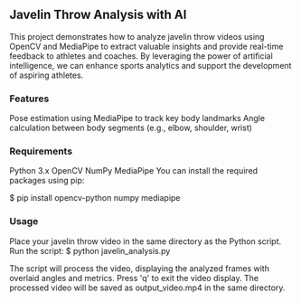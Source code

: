 ## Javelin Throw Analysis with AI
This project demonstrates how to analyze javelin throw videos using OpenCV and MediaPipe to extract valuable insights and provide real-time feedback to athletes and coaches. By leveraging the power of artificial intelligence, we can enhance sports analytics and support the development of aspiring athletes.

### Features
Pose estimation using MediaPipe to track key body landmarks
Angle calculation between body segments (e.g., elbow, shoulder, wrist)

### Requirements
Python 3.x
OpenCV
NumPy
MediaPipe
You can install the required packages using pip:

$ pip install opencv-python numpy mediapipe

### Usage
Place your javelin throw video in the same directory as the Python script.
Run the script:
$ python javelin_analysis.py 

The script will process the video, displaying the analyzed frames with overlaid angles and metrics.
Press 'q' to exit the video display.
The processed video will be saved as output_video.mp4 in the same directory.